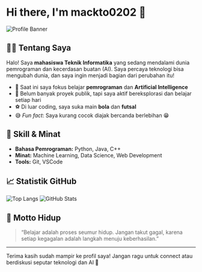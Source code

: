 # Hi there, I'm mackto0202 👋

![Profile Banner](https://capsule-render.vercel.app/api?type=waving&color=0:00bfff,100:1e90ff&height=180&section=header&text=Welcome%20to%20my%20GitHub!&fontSize=32&fontColor=fff)

## 👨‍💻 Tentang Saya

Halo! Saya **mahasiswa Teknik Informatika** yang sedang mendalami dunia pemrograman dan kecerdasan buatan (AI). Saya percaya teknologi bisa mengubah dunia, dan saya ingin menjadi bagian dari perubahan itu!

- 🔭 Saat ini saya fokus belajar **pemrograman** dan **Artificial Intelligence**
- 🤝 Belum banyak proyek publik, tapi saya aktif bereksplorasi dan belajar setiap hari
- ⚽ Di luar coding, saya suka main **bola** dan **futsal**
- 😅 *Fun fact*: Saya kurang cocok diajak bercanda berlebihan 😁

## 🚀 Skill & Minat

- **Bahasa Pemrograman:** Python, Java, C++
- **Minat:** Machine Learning, Data Science, Web Development
- **Tools:** Git, VSCode

## 📈 Statistik GitHub

![Top Langs](https://github-readme-stats.vercel.app/api/top-langs/?username=mackto0202&layout=compact&theme=tokyonight)
![GitHub Stats](https://github-readme-stats.vercel.app/api?username=mackto0202&show_icons=true&theme=tokyonight)

## 🌱 Motto Hidup

> “Belajar adalah proses seumur hidup. Jangan takut gagal, karena setiap kegagalan adalah langkah menuju keberhasilan.”

---

<!-- Tambahkan link media sosial di sini jika sudah siap -->

Terima kasih sudah mampir ke profil saya! Jangan ragu untuk connect atau berdiskusi seputar teknologi dan AI 🚀
